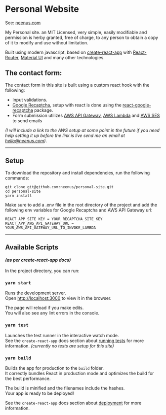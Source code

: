 # Personal Website

See: [neenus.com](https://portfolio.neenus.com)

My Personal site. an MIT Licensed, very simple, easily modifiable and permission is herby granted, free of charge, to any person to obtain a copy of it to modify and use without limitation.

Built using modern javascript, based on [create-react-app](https://reactjs.org/docs/create-a-new-react-app.html) with [React-Router](https://reactrouter.com/), [Material UI](https://mui.com/) and many other technologies.

## The contact form:
The contact form in this site is built using a custom react hook with the following:

* Input validations.
* [Google Recaptcha](https://www.google.com/recaptcha/about/), setup with react is done using the [react-google-recaptcha](https://www.npmjs.com/package/react-google-recaptcha) package.
* Form submission utilizes [AWS API Gateway](https://aws.amazon.com/api-gateway/), [AWS Lambda](https://aws.amazon.com/lambda/) and [AWS SES](https://aws.amazon.com/ses/) to send emails 

*(I will include a link to the AWS setup at some point in the future if you need help setting it up before the link is live send me an email at hello@neenus.com)*.

___

## Setup
To download the repository and install dependencies, run the following commands:
```
git clone git@github.com:neenus/personal-site.git
cd personal-site
yarn install
```
Make sure to add a .env file in the root directory of the project and add the following env variables for Google Recaptcha and AWS API Gateway url:
```
REACT_APP_SITE_KEY = YOUR_RECAPTCHA_SITE_KEY
REACT_APP_AWS_API_GATEWAY_URL = YOUR_AWS_API_GATEWAY_URL_TO_INVOKE_LAMBDA

```
___
## Available Scripts 
#### *(as per create-react-app docs)*

In the project directory, you can run:

### `yarn start`

Runs the development server.\
Open [http://localhost:3000](http://localhost:3000) to view it in the browser.

The page will reload if you make edits.\
You will also see any lint errors in the console.

### `yarn test`

Launches the test runner in the interactive watch mode.\
See the `create-react-app` docs section about [running tests](https://facebook.github.io/create-react-app/docs/running-tests) for more information. *(currently no tests are setup for this site)*

### `yarn build`

Builds the app for production to the `build` folder.\
It correctly bundles React in production mode and optimizes the build for the best performance.

The build is minified and the filenames include the hashes.\
Your app is ready to be deployed!

See the `create-react-app` docs section about [deployment](https://facebook.github.io/create-react-app/docs/deployment) for more information.
